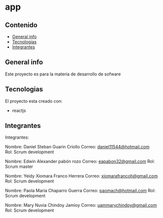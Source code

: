 # app

## Contenido
* [General info](#general-info)
* [Tecnologias](#Tecnologias)
* [Integrantes](#Integrantes)

## General info
Este proyecto es para la materia de desarrollo de sofware
	
## Tecnologias
El proyecto esta creado con:
* reactjs
## Integrantes
Integrantes:

Nombre: Daniel Steban Guarin Criollo
Correo: daniel11544@hotmail.com
Rol: Scrum development

Nombre: Edwin Alexander pabón rozo 
Correo: eapabon32@gmail.com
Rol: Scrum master

Nombre: Yeidy Xiomara Franco Herrera
Correo: xiomarafrancoh@gmail.com
Rol: Scrum development

Nombre: Paola Maria Chaparro Guerra
Correo: paomach@hotmail.com
Rol: Scrum development

Nombre: Mary Nuvia Chindoy Jamioy
Correo: uammarychindoy@gmail.com
Rol: Scrum development


